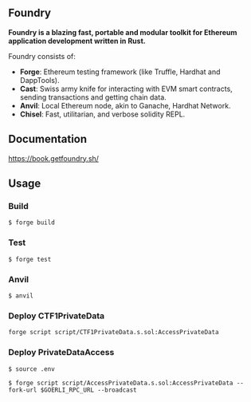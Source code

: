 ## Foundry

**Foundry is a blazing fast, portable and modular toolkit for Ethereum application development written in Rust.**

Foundry consists of:

-   **Forge**: Ethereum testing framework (like Truffle, Hardhat and DappTools).
-   **Cast**: Swiss army knife for interacting with EVM smart contracts, sending transactions and getting chain data.
-   **Anvil**: Local Ethereum node, akin to Ganache, Hardhat Network.
-   **Chisel**: Fast, utilitarian, and verbose solidity REPL.

## Documentation

https://book.getfoundry.sh/

## Usage

### Build

```shell
$ forge build
```

### Test

```shell
$ forge test
```

### Anvil

```shell
$ anvil
```

### Deploy CTF1PrivateData

```shell
forge script script/CTF1PrivateData.s.sol:AccessPrivateData
```
### Deploy PrivateDataAccess

```shell
$ source .env

$ forge script script/AccessPrivateData.s.sol:AccessPrivateData --fork-url $GOERLI_RPC_URL --broadcast
```
